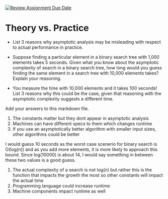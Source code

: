 [![Review Assignment Due Date](https://classroom.github.com/assets/deadline-readme-button-24ddc0f5d75046c5622901739e7c5dd533143b0c8e959d652212380cedb1ea36.svg)](https://classroom.github.com/a/FgMJElkj)
# Theory vs. Practice

- List 3 reasons why asymptotic analysis may be misleading with respect to
  actual performance in practice.

- Suppose finding a particular element in a binary search tree with 1,000
  elements takes 5 seconds. Given what you know about the asymptotic complexity
  of search in a binary search tree, how long would you guess finding the same
  element in a search tree with 10,000 elements takes? Explain your reasoning.

- You measure the time with 10,000 elements and it takes 100 seconds! List 3
  reasons why this could be the case, given that reasoning with the asymptotic
  complexity suggests a different time.

Add your answers to this markdown file.

1. The constants matter but they dont appear in asymptotic analysis
2. Machines can have different specs to them which changes runtime
3. If you use an asymptotically better algorithm with smaller input sizes, other algorithms could be better

I would guess 10 seconds as the worst case scenerio for binary search is O(log(n)) and as you add more elements,
it is more likely to approach this bound. Since log(10000) is about 14, I would say something in between these two
values is a good guess.

1. The actual complexity of a search is not log(n) but rather this is the function that impacts the growth the most so other constants will impact the actual time
2. Programming language could increase runtime
3. Machine components impact runtime as well


